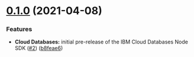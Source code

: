 # [0.1.0](https://github.com/IBM/cloud-databases-node-sdk/compare/v0.0.1...v0.1.0) (2021-04-08)


### Features

* **Cloud Databases:** initial pre-release of the IBM Cloud Databases Node SDK ([#2](https://github.com/IBM/cloud-databases-node-sdk/issues/2)) ([b8feae6](https://github.com/IBM/cloud-databases-node-sdk/commit/b8feae63ca8355534cad172ccfc17313c8a28c00))
